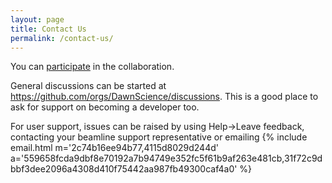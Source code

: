 ```yaml
---
layout: page
title: Contact Us
permalink: /contact-us/
---
```

You can [participate](/develop/contributing) in the collaboration.

General discussions can be started at https://github.com/orgs/DawnScience/discussions. This is a good place to ask for support on becoming a developer too.

For user support, issues can be raised by using Help-&gt;Leave feedback, contacting your beamline support representative or emailing {% include email.html m='2c74b16ee94b77,4115d8029d244d' a='559658fcda9dbf8e70192a7b94749e352fc5f61b9af263e481cb,31f72c9dbbf3dee2096a4308d410f75442aa987fb49300caf4a0' %}

<!--
<div class="row">
    <div id="contact-form-message">
      <div id="success">Your message has been sent, thank you</div>
      <div id="error">An error occurred while sending your message</div>
    </div>
    <form id="contact-form" class="col s12">
      <div class="row">
        <div class="input-field col s12">
         <i class="material-icons prefix">&#xE853;</i>
          <input name="name" id="name" type="text" class="validate" required="" aria-required="true">
          <label for="name">Name</label>
        </div>
      </div>
      <div class="row">
        <div class="input-field col s12">
          <i class="material-icons prefix">&#xE0BE;</i>
          <input name="email" id="email" type="email" class="validate" required="" aria-required="true">
          <label for="email">Email</label>
        </div>
      </div>
      <div class="row">
        <div class="input-field col s12">
          <i class="material-icons prefix">&#xE8D2;</i>
          <input name="subject" id="subject" type="text" class="validate" required="" aria-required="true">
          <label for="subject">Subject</label>
        </div>
      </div>
      <div class="row">
        <div class="input-field col s12">
          <i class="material-icons prefix">&#xE254;</i>
          <textarea id="message" name="message" class="materialize-textarea" required="" aria-required="true"></textarea>
          <label for="message">Message</label>
        </div>
      </div>
      <div class="row">
        <div class="col s12">
          <input name="type" type="hidden" value="contact">
          <button class="btn waves-effect waves-light right" type="submit" name="action">Send Message
            <i class="material-icons right">send</i>
          </button>
      	</div>
      </div>
    </form>
  </div>
-->